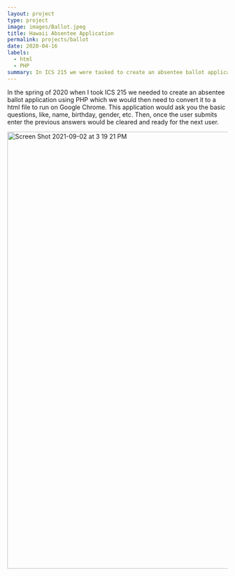 ```yaml
---
layout: project
type: project
image: images/Ballot.jpeg
title: Hawaii Absentee Application
permalink: projects/ballot
date: 2020-04-16
labels:
  - html
  - PHP
summary: In ICS 215 we were tasked to create an absentee ballot application that would be able to run on Google Chrome.
---
```


In the spring of 2020 when I took ICS 215 we needed to create an absentee ballot application using PHP which we would then need to convert it to a html file to run on Google Chrome. This application would ask you the basic questions, like, name, birthday, gender, etc. Then, once the user submits enter the previous answers would be cleared and ready for the next user.

<img width="1000" alt="Screen Shot 2021-09-02 at 3 19 21 PM" src="https://user-images.githubusercontent.com/89947305/131936192-3de13c88-bb19-444b-9fba-d277634ba43e.png">


